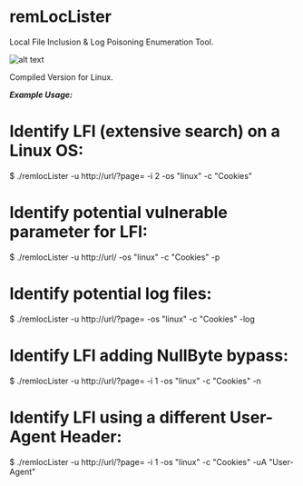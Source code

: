 # remLocLister
Local File Inclusion &amp; Log Poisoning Enumeration Tool.

![alt text](https://i.imgur.com/E3Q3P2M.png)

Compiled Version for Linux.

*__Example Usage:__*

# Identify LFI (extensive search) on a Linux OS: 
$ ./remlocLister -u http://url/?page= -i 2 -os "linux" -c "Cookies" 

# Identify potential vulnerable parameter for LFI: 
$ ./remlocLister -u http://url/ -os "linux" -c "Cookies" -p 

# Identify potential log files: 
$ ./remlocLister -u http://url/?page= -os "linux" -c "Cookies" -log 

# Identify LFI adding NullByte bypass: 
$ ./remlocLister -u http://url/?page= -i 1 -os "linux" -c "Cookies" -n 

# Identify LFI using a different User-Agent Header: 
$ ./remlocLister -u http://url/?page= -i 1 -os "linux" -c "Cookies" -uA "User-Agent" 

